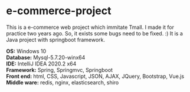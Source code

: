 # e-commerce-project
This is a e-commerce web project which immitate Tmall. I made it for practice two years ago. 
So, it exists some bugs need to be fixed. :) It is a Java project with springboot framework.

**OS:** Windows 10  
**Database:** Mysql-5.7.20-winx64  
**IDE:** IntelliJ IDEA 2020.2 x64  
**Framework:** Spring, Springmvc, Springboot  
**Front end:** html, CSS, Javascript, JSON, AJAX, JQuery, Bootstrap, Vue.js  
**Middle ware:** redis, nginx, elasticsearch, shiro
